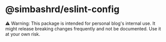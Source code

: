 # @simbashrd/eslint-config

⚠️ Warning: This package is intended for personal blog's internal use. It might release breaking changes frequently and not be documented. Use it at your own risk.
